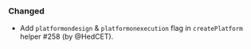 ### Changed
* Add `platformondesign` & `platformonexecution` flag in `createPlatform` helper #258 (by @HedCET).
